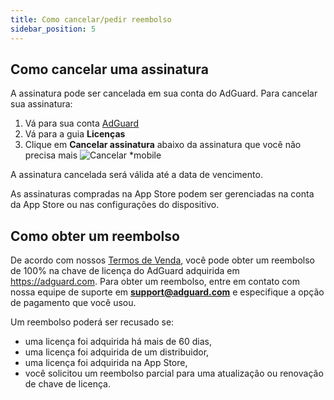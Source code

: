 ```yaml
---
title: Como cancelar/pedir reembolso
sidebar_position: 5
---
```


## Como cancelar uma assinatura

A assinatura pode ser cancelada em sua conta do AdGuard. Para cancelar sua assinatura:

 1. Vá para sua conta [AdGuard](https://my.adguard.com/)
 2. Vá para a guia **Licenças**
 3. Clique em **Cancelar assinatura** abaixo da assinatura que você não precisa mais ![Cancelar *mobile](https://cdn.adtidy.org/content/kb/ad_blocker/general/newaccount-cancel-sub.png)

 A assinatura cancelada será válida até a data de vencimento.

As assinaturas compradas na App Store podem ser gerenciadas na conta da App Store ou nas configurações do dispositivo.

## Como obter um reembolso

De acordo com nossos [Termos de Venda](https://adguard.com/terms-of-sale.html), você pode obter um reembolso de 100% na chave de licença do AdGuard adquirida em https://adguard.com. Para obter um reembolso, entre em contato com nossa equipe de suporte em **support@adguard.com** e especifique a opção de pagamento que você usou.

Um reembolso poderá ser recusado se:

- uma licença foi adquirida há mais de 60 dias,
- uma licença foi adquirida de um distribuidor,
- uma licença foi adquirida na App Store,
- você solicitou um reembolso parcial para uma atualização ou renovação de chave de licença.
